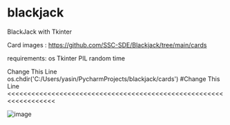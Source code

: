 # blackjack
BlackJack with Tkinter 

Card images : https://github.com/SSC-SDE/Blackjack/tree/main/cards

requirements:
os
Tkinter
PIL
random
time

Change This Line
os.chdir('C:/Users/yasin/PycharmProjects/blackjack/cards') #Change This Line <<<<<<<<<<<<<<<<<<<<<<<<<<<<<<<<<<<<<<<<<<<<<<<<<<<<<<<<<<<<<<<<<<



![image](https://user-images.githubusercontent.com/51214879/175992327-aba88da6-1955-4056-bc5d-e8b896316274.png)
